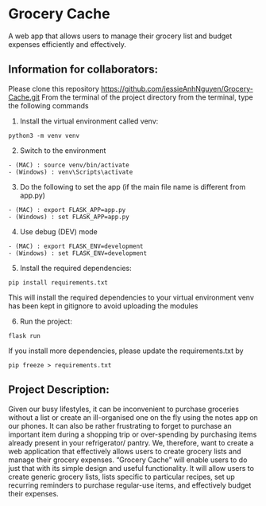 # Grocery Cache
A web app that allows users to manage their grocery list and budget expenses efficiently and effectively.  

## Information for collaborators:

Please clone this repository https://github.com/jessieAnhNguyen/Grocery-Cache.git
From the terminal of the project directory from the terminal, type the following commands

1. Install the virtual environment called venv:

```
python3 -m venv venv
```

2. Switch to the environment

```
- (MAC) : source venv/bin/activate
- (Windows) : venv\Scripts\activate
```

3. Do the following to set the app (if the main file name is different from app.py)

```
- (MAC) : export FLASK_APP=app.py
- (Windows) : set FLASK_APP=app.py
```

4. Use debug (DEV) mode

```
- (MAC) : export FLASK_ENV=development
- (Windows) : set FLASK_ENV=development
```

5. Install the required dependencies:

```
pip install requirements.txt
```

This will install the required dependencies to your virtual environment
venv has been kept in gitignore to avoid uploading the modules

6. Run the project:

```
flask run
```

If you install more dependencies, please update the requirements.txt by

```
pip freeze > requirements.txt
```

## Project Description:

Given our busy lifestyles, it can be inconvenient to purchase groceries without a list or create an ill-organised one on the fly using the notes app on our phones. It can also be rather frustrating to forget to purchase an important item during a shopping trip or over-spending by purchasing items already present in your refrigerator/ pantry. We, therefore, want to create a web application that effectively allows users to create grocery lists and manage their grocery expenses. “Grocery Cache” will enable users to do just that with its simple design and useful functionality. It will allow users to create generic grocery lists, lists specific to particular recipes, set up recurring reminders to purchase regular-use items, and effectively budget their expenses.
